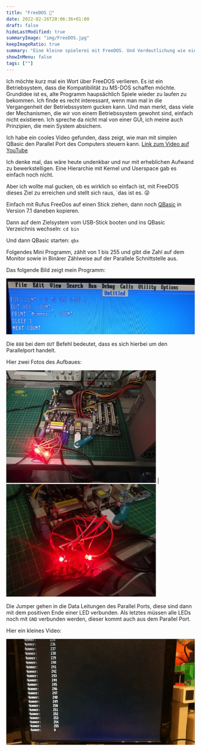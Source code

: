 ```yaml
---
title: "FreeDOS 🐳"
date: 2022-02-26T20:06:36+01:00
draft: false
hideLastModified: true
summaryImage: "img/FreeDOS.jpg"
keepImageRatio: true
summary: "Eine kleine spielerei mit FreeDOS. Und Verdeutlichung wie einfach es ist direkt auf die Hardware zuzugreifen."
showInMenu: false
tags: [""]
---
```


Ich möchte kurz mal ein Wort über FreeDOS verlieren. Es ist ein Betriebsystem, dass die Kompatibilität zu MS-DOS schaffen möchte.
Grundidee ist es, alte Programm haupsächlich Spiele wieder zu laufen zu bekommen.
Ich finde es recht interessant, wenn man mal in die Vergangenheit der Betriebssystem gucken kann. Und man merkt, dass viele der Mechanismen, die wir von einem Betriebssystem gewohnt sind, einfach nicht existieren.
Ich spreche da nicht mal von einer GUI, ich meine auch Prinzipien, die mein System absichern.

Ich habe ein cooles Video gefunden, dass zeigt, wie man mit simplen QBasic den Parallel Port des Computers steuern kann. [Link zum Video auf YouTube](https://www.youtube.com/watch?v=7D-JES4BnTw)

Ich denke mal, das wäre heute undenkbar und nur mit erheblichen Aufwand zu bewerkstelligen.
Eine Hierarchie mit Kernel und Userspace gab es einfach noch nicht.

Aber ich wollte mal gucken, ob es wirklich so einfach ist, mit FreeDOS dieses Ziel zu erreichen und stellt sich raus, ´das ist es. 😜


Einfach mit Rufus FreeDos auf einen Stick ziehen, dann noch [QBasic](https://www.qbasic.net/de/qbasic-downloads/compiler/qbasic-compiler.htm) in Version 7.1 daneben kopieren.

Dann auf dem Zielsystem vom USB-Stick booten und ins QBasic Verzeichnis wechseln: `cd bin`

Und dann QBasic starten: `qbx`

Folgendes Mini Programm, zählt von 1 bis 255 und gibt die Zahl auf dem Monitor sowie in Binärer Zählweise auf der Parallele Schnittstelle aus.

Das folgende Bild zeigt mein Programm:

![Foto vom QBasic Code ](img/qbasic.jpg)

Die `888` bei dem `OUT` Befehl bedeutet, dass es sich hierbei um den Parallelport handelt.

Hier zwei Fotos des Aufbaues:

![Zeigt ein Mainboard mit USB-Stick und LEDs vor dem Parallel Port](img/aufbau.jpg) | ![Zeigt die LEDs genauer](img/aufbau2.jpg)

Die Jumper gehen in die Data Leitungen des Parallel Ports, diese sind dann mit dem positiven Ende einer LED verbunden.
Als letztes müssen alle LEDs noch mit `GND` verbunden werden, dieser kommt auch aus dem Parallel Port.

Hier ein kleines Video:

[![Video zeigt den Aufbau mit Zählendem Computer](img/thump.png)](img/working.mp4)